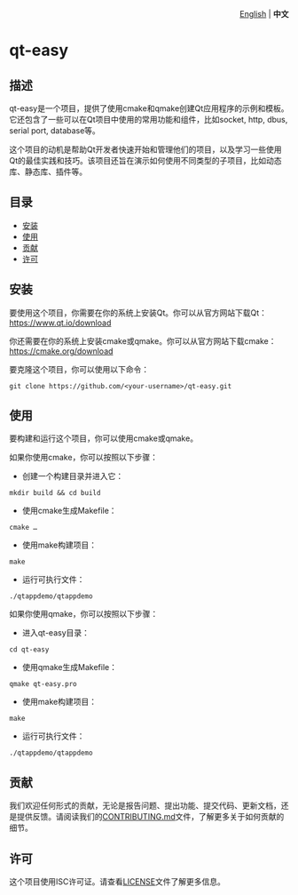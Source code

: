 <p align="right">
  <a href="./README.md">English</a> | <b>中文</b>
</p>

# qt-easy

## 描述

qt-easy是一个项目，提供了使用cmake和qmake创建Qt应用程序的示例和模板。它还包含了一些可以在Qt项目中使用的常用功能和组件，比如socket, http, dbus, serial port, database等。

这个项目的动机是帮助Qt开发者快速开始和管理他们的项目，以及学习一些使用Qt的最佳实践和技巧。该项目还旨在演示如何使用不同类型的子项目，比如动态库、静态库、插件等。

## 目录

- [安装](#安装)
- [使用](#使用)
- [贡献](#贡献)
- [许可](#许可)

## 安装

要使用这个项目，你需要在你的系统上安装Qt。你可以从官方网站下载Qt：https://www.qt.io/download

你还需要在你的系统上安装cmake或qmake。你可以从官方网站下载cmake：https://cmake.org/download

要克隆这个项目，你可以使用以下命令：
````
git clone https://github.com/<your-username>/qt-easy.git
````

## 使用

要构建和运行这个项目，你可以使用cmake或qmake。

如果你使用cmake，你可以按照以下步骤：

- 创建一个构建目录并进入它：
````
mkdir build && cd build
````

- 使用cmake生成Makefile：
````
cmake …
````

- 使用make构建项目：
````
make
````

- 运行可执行文件：
````
./qtappdemo/qtappdemo
````

如果你使用qmake，你可以按照以下步骤：

- 进入qt-easy目录：
````
cd qt-easy
````

- 使用qmake生成Makefile：
````
qmake qt-easy.pro
````

- 使用make构建项目：
````
make
````

- 运行可执行文件：
````
./qtappdemo/qtappdemo
````

## 贡献

我们欢迎任何形式的贡献，无论是报告问题、提出功能、提交代码、更新文档，还是提供反馈。请阅读我们的[CONTRIBUTING.md](CONTRIBUTING.md)文件，了解更多关于如何贡献的细节。

## 许可

这个项目使用ISC许可证。请查看[LICENSE](LICENSE)文件了解更多信息。